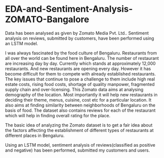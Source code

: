 # EDA-and-Sentiment-Analysis-ZOMATO-Bangalore
Data has been analysed as given by Zomato Media Pvt. Ltd.. Sentiment analysis on reviews, submitted by customers, have been performed using an LSTM model.

I was always fascinated by the food culture of Bengaluru. Restaurants from all over the world can be found here in Bengaluru. The number of restaurant are increasing day by day. Currently which stands at approximately 12,000 restaurants. And new restaurants are opening every day. However it has become difficult for them to compete with already established restaurants. The key issues that continue to pose a challenge to them include high real estate costs, rising food costs, shortage of quality manpower, fragmented supply chain and over-licensing. This Zomato data aims at analysing demography of the location. Most importantly it will help new restaurants in deciding their theme, menus, cuisine, cost etc for a particular location. It also aims at finding similarity between neighborhoods of Bengaluru on the basis of food. The dataset also contains reviews for each of the restaurant which will help in finding overall rating for the place.

The basic idea of analyzing the Zomato dataset is to get a fair idea about the factors affecting the establishment of different types of restaurants at different places in Bengaluru.

Using an LSTM model, sentiment analysis of reviews(classified as positive and negative) has been performed, submitted my customers and users. 
